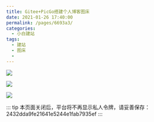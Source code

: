 ```yaml
---
title: Gitee+PicGo搭建个人博客图床
date: 2021-01-26 17:40:00
permalink: /pages/6693a3/
categories:
  - 小白建站
tags: 
  - 建站
  - 图床
  - 
---
```


![](https://gitee.com/china-fanxin/blogimg/raw/master/img/%E5%BE%AE%E4%BF%A1%E6%88%AA%E5%9B%BE_20210126173000.png)

![](https://gitee.com/china-fanxin/blogimg/raw/master/img/%E5%BE%AE%E4%BF%A1%E6%88%AA%E5%9B%BE_20210126173427.png)


![](https://gitee.com/china-fanxin/blogimg/raw/master/img/QQ%E6%88%AA%E5%9B%BE20210126173707.png)


::: tip 本页面关闭后，平台将不再显示私人令牌，请妥善保存：
2432dda9fe21641e5244e1fab7935ef
:::